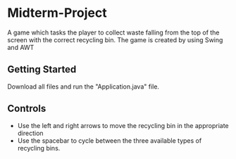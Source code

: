 # Midterm-Project

A game which tasks the player to collect waste falling from the top of the screen with the correct recycling bin. The game is created by using Swing and AWT

## Getting Started

Download all files and run the "Application.java" file.

## Controls

- Use the left and right arrows to move the recycling bin in the appropriate direction
- Use the spacebar to cycle between the three available types of recycling bins.
